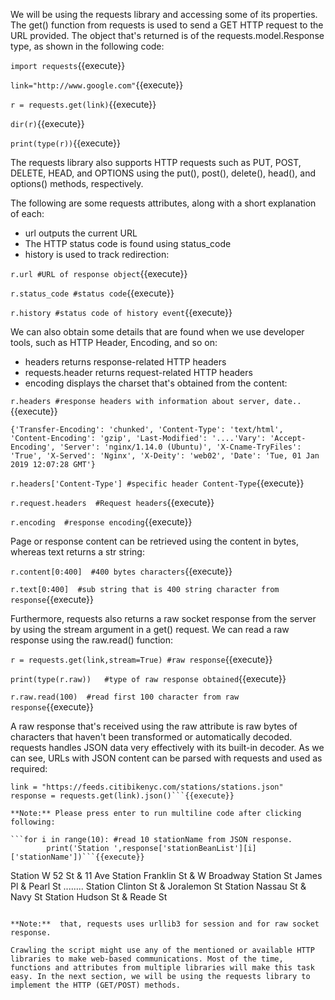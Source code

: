 
We will be using the requests library and accessing some of its properties. The get() function from requests is used to send a GET HTTP request to the URL provided. The object that's returned is of the requests.model.Response type, as shown in the following code:

`import requests`{{execute}}

`link="http://www.google.com"`{{execute}}

`r = requests.get(link)`{{execute}}

`dir(r)`{{execute}}

`print(type(r))`{{execute}}

The requests library also supports HTTP requests such as PUT, POST, DELETE, HEAD, and OPTIONS using the put(), post(), delete(), head(), and options() methods, respectively.

The following are some requests attributes, along with a short explanation of each:

- url outputs the current URL
- The HTTP status code is found using status_code
- history is used to track redirection:

`r.url #URL of response object`{{execute}}

`r.status_code #status code`{{execute}}

`r.history #status code of history event`{{execute}}

We can also obtain some details that are found when we use developer tools, such as HTTP Header, Encoding, and so on:

- headers returns response-related HTTP headers
- requests.header returns request-related HTTP headers 
- encoding displays the charset that's obtained from the content:

`r.headers #response headers with information about server, date..`{{execute}}

```
{'Transfer-Encoding': 'chunked', 'Content-Type': 'text/html', 'Content-Encoding': 'gzip', 'Last-Modified': '....'Vary': 'Accept-Encoding', 'Server': 'nginx/1.14.0 (Ubuntu)', 'X-Cname-TryFiles': 'True', 'X-Served': 'Nginx', 'X-Deity': 'web02', 'Date': 'Tue, 01 Jan 2019 12:07:28 GMT'}
```

`r.headers['Content-Type'] #specific header Content-Type`{{execute}}

`r.request.headers  #Request headers`{{execute}}

`r.encoding  #response encoding`{{execute}}

Page or response content can be retrieved using the content in bytes, whereas text returns a str string:

`r.content[0:400]  #400 bytes characters`{{execute}}

`r.text[0:400]  #sub string that is 400 string character from response`{{execute}}

Furthermore, requests also returns a raw socket response from the server by using the stream argument in a get() request. We can read a raw response using the raw.read() function:

`r = requests.get(link,stream=True) #raw response`{{execute}}

`print(type(r.raw))   #type of raw response obtained`{{execute}}

`r.raw.read(100)  #read first 100 character from raw response`{{execute}}

A raw response that's received using the raw attribute is raw bytes of characters that haven't been transformed or automatically decoded.
requests handles JSON data very effectively with its built-in decoder. As we can see, URLs with JSON content can be parsed with requests and used as required:


```import requests
link = "https://feeds.citibikenyc.com/stations/stations.json"
response = requests.get(link).json()```{{execute}}

**Note:** Please press enter to run multiline code after clicking following:

```for i in range(10): #read 10 stationName from JSON response.
        print('Station ',response['stationBeanList'][i]['stationName'])```{{execute}}

```
Station W 52 St & 11 Ave
Station Franklin St & W Broadway
Station St James Pl & Pearl St
........
Station Clinton St & Joralemon St
Station Nassau St & Navy St
Station Hudson St & Reade St
```

**Note:**  that, requests uses urllib3 for session and for raw socket response.

Crawling the script might use any of the mentioned or available HTTP libraries to make web-based communications. Most of the time, functions and attributes from multiple libraries will make this task easy. In the next section, we will be using the requests library to implement the HTTP (GET/POST) methods.